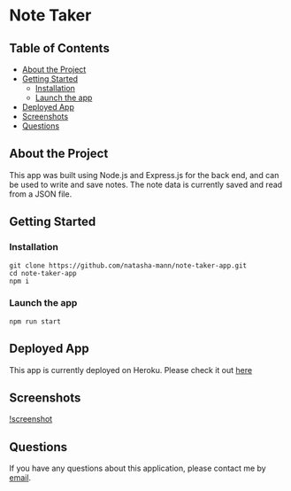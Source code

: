 <h1>Note Taker</h1>

<h2> Table of Contents </h2>

- [About the Project](#about-the-project)
- [Getting Started](#getting-started)
  - [Installation](#installation)
  - [Launch the app](#launch-the-app)
- [Deployed App](#deployed-app)
- [Screenshots](#screenshots)
- [Questions](#questions)

## About the Project

This app was built using Node.js and Express.js for the back end, and can be used to write and save notes. The note data is currently saved and read from a JSON file.

## Getting Started

### Installation

```
git clone https://github.com/natasha-mann/note-taker-app.git
cd note-taker-app
npm i
```

### Launch the app

```
npm run start
```

## Deployed App

This app is currently deployed on Heroku. Please check it out [here](#)

## Screenshots

[!screenshot]()

## Questions

If you have any questions about this application, please contact me by [email](mailto:natasha.s.mann@gmail.com).
